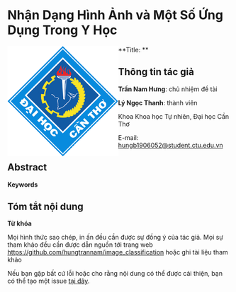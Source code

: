 

# Nhận Dạng Hình Ảnh và Một Số Ứng Dụng Trong Y Học

<img src="layout_set_logo.gif" align="left" alt="" width="250"/>

**Title: **

## Thông tin tác giả

**Trần Nam Hưng**:   chủ nhiệm đề tài

**Lý Ngọc Thanh**:   thành viên

Khoa Khoa học Tự nhiên, Đại học Cần Thơ

E-mail: <hungb1906052@student.ctu.edu.vn>





## Abstract

**Keywords**

## Tóm tắt nội dung

**Từ khóa**

Mọi hình thức sao chép, in ấn đều cần được sự đồng ý của tác giả. Mọi sự tham khảo đều cần được dẫn nguồn tới trang web https://github.com/hungtrannam/image_classification hoặc ghi tài liệu tham khảo 


Nếu bạn gặp bất cứ lỗi hoặc cho rằng nội dung có thể được cải thiện, bạn có thể tạo một issue [tại đây](https://github.com/hungtrannam/image_classification/issues). 


